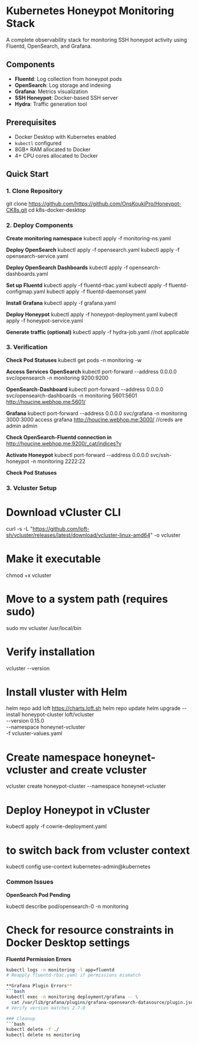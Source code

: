 # Kubernetes Honeypot Monitoring Stack

A complete observability stack for monitoring SSH honeypot activity using Fluentd, OpenSearch, and Grafana.

## Components
- **Fluentd**: Log collection from honeypot pods
- **OpenSearch**: Log storage and indexing
- **Grafana**: Metrics visualization
- **SSH Honeypot**: Docker-based SSH server
- **Hydra**: Traffic generation tool

## Prerequisites
- Docker Desktop with Kubernetes enabled
- `kubectl` configured
- 8GB+ RAM allocated to Docker
- 4+ CPU cores allocated to Docker

## Quick Start

### 1. Clone Repository
git clone https://github.com/https://github.com/OnsKoukiPro/Honeypot-CK8s.git
cd k8s-docker-desktop

### 2. Deploy Components
**Create monitoring namespace**
kubectl apply -f monitoring-ns.yaml

**Deploy OpenSearch**
kubectl apply -f opensearch.yaml
kubectl apply -f opensearch-service.yaml

**Deploy OpenSearch Dashboards**
kubectl apply -f opensearch-dashboards.yaml

**Set up Fluentd**
kubectl apply -f fluentd-rbac.yaml
kubectl apply -f fluentd-configmap.yaml
kubectl apply -f fluentd-daemonset.yaml

**Install Grafana**
kubectl apply -f grafana.yaml

**Deploy Honeypot**
kubectl apply -f honeypot-deployment.yaml
kubectl apply -f honeypot-service.yaml

**Generate traffic (optional)**
kubectl apply -f hydra-job.yaml //not applicable

### 3. Verification

**Check Pod Statuses**
kubectl get pods -n monitoring -w

**Access Services**
**OpenSearch**
kubectl port-forward --address 0.0.0.0 svc/opensearch -n monitoring 9200:9200

**OpenSearch-Dashboard**
kubectl port-forward --address 0.0.0.0 svc/opensearch-dashboards -n monitoring 5601:5601
http://houcine.webhop.me:5601/

**Grafana**
kubectl port-forward --address 0.0.0.0 svc/grafana -n monitoring 3000:3000
access grafana
http://houcine.webhop.me:3000/
//creds are admin admin

**Check OpenSearch-Fluentd connection in**
http://houcine.webhop.me:9200/_cat/indices?v

**Activate Honeypot**
kubectl port-forward --address 0.0.0.0 svc/ssh-honeypot -n monitoring 2222:22

**Check Pod Statuses**

### 3. Vcluster Setup
# Download vCluster CLI
curl -s -L "https://github.com/loft-sh/vcluster/releases/latest/download/vcluster-linux-amd64" -o vcluster

# Make it executable
chmod +x vcluster

# Move to a system path (requires sudo)
sudo mv vcluster /usr/local/bin

# Verify installation
vcluster --version

# Install vluster with Helm
helm repo add loft https://charts.loft.sh
helm repo update
helm upgrade --install honeypot-cluster loft/vcluster \
  --version 0.15.0 \
  --namespace honeynet-vcluster \
  -f vcluster-values.yaml

# Create namespace honeynet-vcluster and create vcluster
vcluster create honeypot-cluster --namespace honeynet-vcluster

# Deploy Honeypot in vCluster
kubectl apply -f cowrie-deployment.yaml

# to switch back from vcluster context
kubectl config use-context kubernetes-admin@kubernetes


### Common Issues
**OpenSearch Pod Pending**

kubectl describe pod/opensearch-0 -n monitoring
# Check for resource constraints in Docker Desktop settings

**Fluentd Permission Errors**
```bash
kubectl logs -n monitoring -l app=fluentd
# Reapply fluentd-rbac.yaml if permissions mismatch

**Grafana Plugin Errors**
```bash
kubectl exec -n monitoring deployment/grafana -- \
  cat /var/lib/grafana/plugins/grafana-opensearch-datasource/plugin.json
# Verify version matches 2.7.0

### Cleanup
```bash
kubectl delete -f ./
kubectl delete ns monitoring

